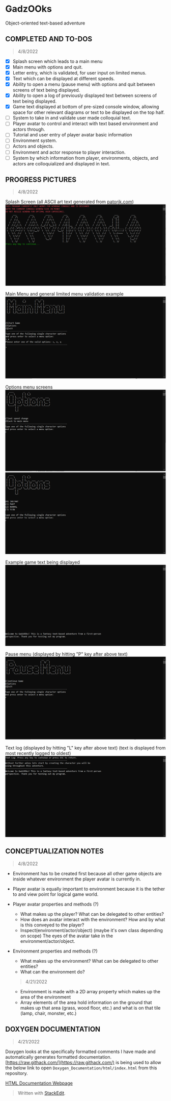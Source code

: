 

# GadzOOks
Object-oriented text-based adventure

## COMPLETED AND TO-DOS
> 4/8/2022
 - [X] Splash screen which leads to a main menu
 - [X] Main menu with options and quit.
 - [X] Letter entry, which is validated, for user input on limited menus.
 - [X] Text which can be displayed at different speeds.
 - [X] Ability to open a menu (pause menu) with options and quit between screens of text being displayed.
 - [X] Ability to open a log of previously displayed text between screens of text being displayed.
 - [X] Game text displayed at bottom of pre-sized console window, allowing space for other relevant diagrams or text to be displayed on the top half.
 - [ ] System to take in and validate user made colloquial text.
 - [ ] Player avatar to control and interact with text based environment and actors through.
 - [ ] Tutorial and user entry of player avatar basic information
 - [ ] Environment system.
 - [ ] Actors and objects.
 - [ ] Environment and actor response to player interaction.
 - [ ] System by which information from player, environments, objects, and actors are colloquialized and displayed in text.

## PROGRESS PICTURES

>4/8/2022

Splash Screen (all ASCII art text generated from [patorjk.com](https://patorjk.com/software/taag/#p=display&f=Big&t=))
![Splash Screen](/Images/SplashScreen.png)

Main Menu and general limited menu validation example
![Main Menu](/Images/MainMenu.png)

Options menu screens
![Main Options Menu](/Images/MainOptionsMenu.png)
![Text Speed Options Menu](/Images/TextSpeedOptionsMenu.png)

Example game text being displayed
![Game Text](/Images/GameText.png)

Pause menu (displayed by hitting "P" key after above text)
![Pause Menu](/Images/PauseMenu.png)

Text log (displayed by hitting "L" key after above text)
(text is displayed from most recently logged to oldest)
![Text Log](/Images/TextLog.png)

## CONCEPTUALIZATION NOTES

>4/8/2022

 - Environment has to be created first because all other game objects are inside whatever environment the player avatar is currently in.
 - Player avatar is equally important to environment because it is the tether to and view point for logical game world.
 - Player avatar properties and methods (?)
	 - What makes up the player? What can be delegated to other entities?
	 - How does an avatar interact with the environment? How and by what is this conveyed to the player?
	 - Inspect(environment/actor/object) (maybe it's own class depending on scope) The eyes of the avatar take in the environment/actor/object.
 - Environment properties and methods (?)
	 - What makes up the environment? What can be delegated to other entities?
	 - What can the environment do?
	 > 4/21/2022
	 
	 - Environment is made with a 2D array property which makes up the area of the environment
	 - Array elements of the area hold information on the ground that makes up that area (grass, wood floor, etc.) and what is on that tile (lamp, chair, monster, etc.)

## DOXYGEN DOCUMENTATION

>4/21/2022

Doxygen looks at the specifically formatted comments I have made and automatically generates formatted documentation.
[https://raw.githack.com/](https://raw.githack.com/)  is being used to allow the below link to open `Doxygen_Documentation/html/index.html` from this repository.

[HTML Documentation Webpage](https://raw.githack.com/mgh-GadzOOks/GadzOOks_CS_Console/master/Doxygen_Documentation/html/index.html)


> Written with [StackEdit](https://stackedit.io/).
